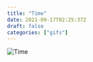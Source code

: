 ```yaml
---
title: "Time"
date: 2021-09-17T02:25:37Z
draft: false
categories: ["gifs"]
---
```


![Time](/img/gifs/time.gif)
